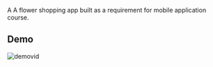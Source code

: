 A A flower shopping app built as a requirement for mobile application course.

<h2>Demo</h2>
<img src="https://giphy.com/embed/Y62AdV45AaEzsGZMPF" alt="demovid" />